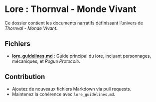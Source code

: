# Lore : Thornval - Monde Vivant

Ce dossier contient les documents narratifs définissant l’univers de *Thornval - Monde Vivant*.

## Fichiers
- **[lore_guidelines.md](/lore/lore_guidelines.md)** : Guide principal du lore, incluant personnages, mécaniques, et *Rogue Protocole*.

## Contribution
- Ajoutez de nouveaux fichiers Markdown via pull requests.
- Maintenez la cohérence avec `lore_guidelines.md`.